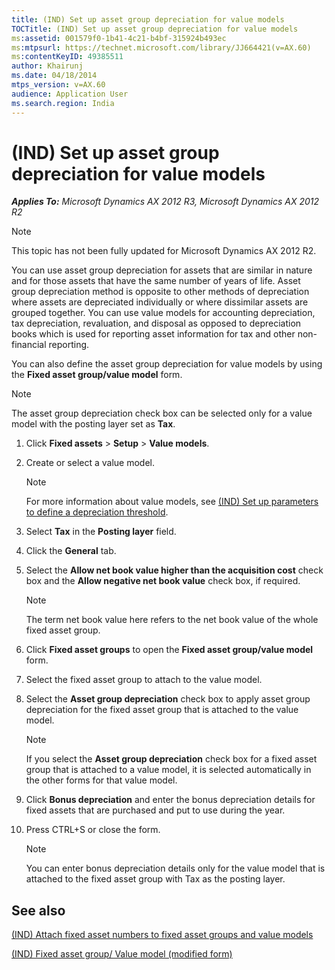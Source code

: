```yaml
---
title: (IND) Set up asset group depreciation for value models
TOCTitle: (IND) Set up asset group depreciation for value models
ms:assetid: 001579f0-1b41-4c21-b4bf-315924b493ec
ms:mtpsurl: https://technet.microsoft.com/library/JJ664421(v=AX.60)
ms:contentKeyID: 49385511
author: Khairunj
ms.date: 04/18/2014
mtps_version: v=AX.60
audience: Application User
ms.search.region: India
---
```


# (IND) Set up asset group depreciation for value models 


_**Applies To:** Microsoft Dynamics AX 2012 R3, Microsoft Dynamics AX 2012 R2_


> [!NOTE]
> <P>This topic has not been fully updated for Microsoft Dynamics AX 2012 R2.</P>



You can use asset group depreciation for assets that are similar in nature and for those assets that have the same number of years of life. Asset group depreciation method is opposite to other methods of depreciation where assets are depreciated individually or where dissimilar assets are grouped together. You can use value models for accounting depreciation, tax depreciation, revaluation, and disposal as opposed to depreciation books which is used for reporting asset information for tax and other non-financial reporting.

You can also define the asset group depreciation for value models by using the **Fixed asset group/value model** form.


> [!NOTE]
> <P>The asset group depreciation check box can be selected only for a value model with the posting layer set as <STRONG>Tax</STRONG>.</P>



1.  Click **Fixed assets** \> **Setup** \> **Value models**.

2.  Create or select a value model.
    

    > [!NOTE]
    > <P>For more information about value models, see <A href="ind-set-up-parameters-to-define-a-depreciation-threshold.md">(IND) Set up parameters to define a depreciation threshold</A>.</P>



3.  Select **Tax** in the **Posting layer** field.

4.  Click the **General** tab.

5.  Select the **Allow net book value higher than the acquisition cost** check box and the **Allow negative net book value** check box, if required.
    

    > [!NOTE]
    > <P>The term net book value here refers to the net book value of the whole fixed asset group.</P>



6.  Click **Fixed asset groups** to open the **Fixed asset group/value model** form.

7.  Select the fixed asset group to attach to the value model.

8.  Select the **Asset group depreciation** check box to apply asset group depreciation for the fixed asset group that is attached to the value model.
    

    > [!NOTE]
    > <P>If you select the <STRONG>Asset group depreciation</STRONG> check box for a fixed asset group that is attached to a value model, it is selected automatically in the other forms for that value model.</P>



9.  Click **Bonus depreciation** and enter the bonus depreciation details for fixed assets that are purchased and put to use during the year.

10. Press CTRL+S or close the form.
    

    > [!NOTE]
    > <P>You can enter bonus depreciation details only for the value model that is attached to the fixed asset group with Tax as the posting layer.</P>



## See also

[(IND) Attach fixed asset numbers to fixed asset groups and value models](ind-attach-fixed-asset-numbers-to-fixed-asset-groups-and-value-models.md)

[(IND) Fixed asset group/ Value model (modified form)](https://technet.microsoft.com/library/jj664616\(v=ax.60\))

  


